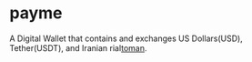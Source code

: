 # payme
A Digital Wallet that contains and exchanges US Dollars(USD), Tether(USDT), and Iranian rial[toman](IRR).
